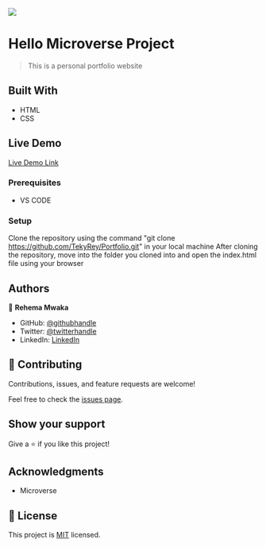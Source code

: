 ![](https://img.shields.io/badge/Microverse-blueviolet)

# Hello Microverse Project

> This is a personal portfolio website

## Built With

- HTML
- CSS


## Live Demo

[Live Demo Link](https://tekyrey.github.io/Portfolio/)



### Prerequisites
- VS CODE

### Setup
Clone the repository using the command "git clone https://github.com/TekyRey/Portfolio.git" in your local machine
After cloning the repository, move into the folder you cloned into and open the index.html file using your browser

## Authors

👤 **Rehema Mwaka**

- GitHub: [@githubhandle](https://github.com/TekyRey)
- Twitter: [@twitterhandle](https://twitter.com/RehemaMwaka1)
- LinkedIn: [LinkedIn](https://www.linkedin.com/mwlite/in/rehema-mwaka-48a1801ab)


## 🤝 Contributing

Contributions, issues, and feature requests are welcome!

Feel free to check the [issues page](../../issues/).

## Show your support

Give a ⭐️ if you like this project!

## Acknowledgments

- Microverse

## 📝 License

This project is [MIT](./MIT.md) licensed.
